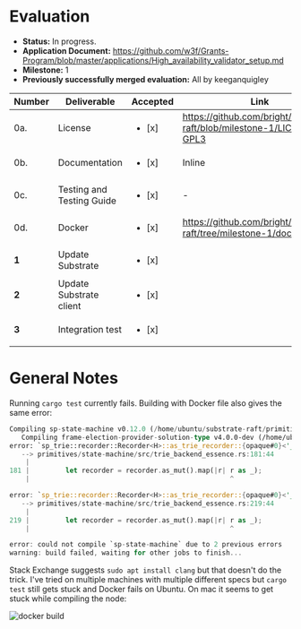 # Evaluation

- **Status:** In progress.
- **Application Document:** https://github.com/w3f/Grants-Program/blob/master/applications/High_availability_validator_setup.md
- **Milestone:** 1
- **Previously successfully merged evaluation:** All by keeganquigley

| Number | Deliverable | Accepted | Link | Notes |
| ------------- | ------------- | ------------- | ------------- |------------- |
| 0a. | License | <ul><li>[x] </li></ul> | https://github.com/bright/substrate-raft/blob/milestone-1/LICENSE-GPL3 | MIT | 
| 0b. | Documentation | <ul><li>[x] </li></ul> | Inline | Ok. | 
| 0c. | Testing and Testing Guide | <ul><li>[x] </li></ul> | - | - |
| 0d. | Docker | <ul><li>[x] </li></ul> | https://github.com/bright/substrate-raft/tree/milestone-1/docker | - |
| **1** | Update Substrate | <ul><li>[x] </li></ul> |  | Ok. |
| **2** | Update Substrate client | <ul><li>[x] </li></ul> |  | Ok. |
| **3** | Integration test |  <ul><li>[x] </li></ul> |  | Ok. |

# General Notes

Running `cargo test` currently fails. Building with Docker file also gives the same error:

```rust
Compiling sp-state-machine v0.12.0 (/home/ubuntu/substrate-raft/primitives/state-machine)
   Compiling frame-election-provider-solution-type v4.0.0-dev (/home/ubuntu/substrate-raft/frame/election-provider-support/solution-type)
error: `sp_trie::recorder::Recorder<H>::as_trie_recorder::{opaque#0}<'_>` does not live long enough
   --> primitives/state-machine/src/trie_backend_essence.rs:181:44
    |
181 |         let recorder = recorder.as_mut().map(|r| r as _);
    |                                                  ^

error: `sp_trie::recorder::Recorder<H>::as_trie_recorder::{opaque#0}<'_>` does not live long enough
   --> primitives/state-machine/src/trie_backend_essence.rs:219:44
    |
219 |         let recorder = recorder.as_mut().map(|r| r as _);
    |                                                  ^

error: could not compile `sp-state-machine` due to 2 previous errors
warning: build failed, waiting for other jobs to finish...
```
Stack Exchange suggests `sudo apt install clang` but that doesn't do the trick. I've tried on multiple machines with multiple different specs but `cargo test` still gets stuck and Docker fails on Ubuntu. On mac it seems to get stuck while compiling the node:

![docker build](https://user-images.githubusercontent.com/35080151/233128192-93c5cba5-b95d-4f67-9c8f-1c8519838957.png)

